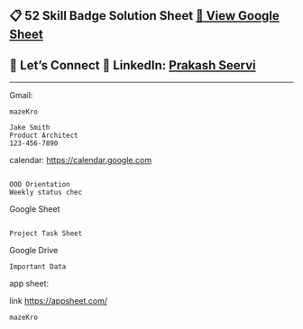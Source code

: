 
## 📋 52 Skill Badge Solution Sheet [📄 View Google Sheet](https://docs.google.com/spreadsheets/d/1UY1yh_xCRGealyBqSAejjkBSdgjqEj5M_XIQmveGJnU/edit?gid=0#gid=0)


## 🔗 Let’s Connect 👤 **LinkedIn**: [Prakash Seervi](https://www.linkedin.com/in/prakashseervi63/)


---



Gmail: 

```
mazeKro

Jake Smith
Product Architect
123-456-7890

```


calendar: https://calendar.google.com

```

OOO Orientation
Weekly status chec

```

Google Sheet

```

Project Task Sheet

```

Google Drive 

```
Important Data

```

app sheet:

link  https://appsheet.com/
```
mazeKro

```